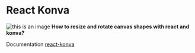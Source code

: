 # React Konva
![this is an image](https://cloud.githubusercontent.com/assets/1443320/12193428/3bda2fcc-b623-11e5-8319-b1ccfc95eaec.png)
**How to resize and rotate canvas shapes with react and konva?**

Documentation [react-konva](https://konvajs.org/docs/react/Transformer.html)
